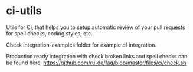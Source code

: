 # ci-utils
Utils for CI, that helps you to setup automatic review of your pull requests for spell checks, coding styles, etc. 

Check integration-examples folder for example of integration.

Production ready integration with check broken links and spell checks can be found here: https://github.com/ru-de/faq/blob/master/files/ci/check.sh
